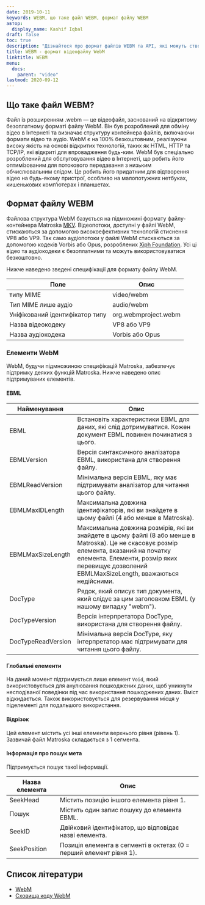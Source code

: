 ```yaml
---
date: 2019-10-11
keywords: WEBM, що таке файл WEBM, формат файлу WEBM
автор:
  display_name: Kashif Iqbal
draft: false
toc: true
description: "Дізнайтеся про формат файлів WEBM та API, які можуть створювати та відкривати файли WEBM."
title: WEBM - формат відеофайлу WebM
linktitle: WEBM
menu:
  docs:
    parent: "video"
lastmod: 2020-09-12
---
```


## Що таке файл WEBM?

Файл із розширенням .webm — це відеофайл, заснований на відкритому безоплатному форматі файлу WebM. Він був розроблений для обміну відео в Інтернеті та визначає структуру контейнера файлів, включаючи формати відео та аудіо. WebM є на 100% безкоштовним, реалізуючи високу якість на основі відкритих технологій, таких як HTML, HTTP та TCP/IP, які відкриті для впровадження будь-ким. WebM був спеціально розроблений для обслуговування відео в Інтернеті, що робить його оптимізованим для потокового передавання з низьким обчислювальним слідом. Це робить його придатним для відтворення відео на будь-якому пристрої, особливо на малопотужних нетбуках, кишенькових комп’ютерах і планшетах.

## Формат файлу WEBM

Файлова структура WebM базується на підмножині формату файлу-контейнера Matroska [MKV](/uk/video/mkv/). Відеопотоки, доступні у файлі WebM, стискаються за допомогою високоефективних технологій стиснення VP8 або VP9. Так само аудіопотоки у файлі WebM стискаються за допомогою кодеків Vorbis або Opus, розроблених [Xiph Foundation](https://www.xiph.org/). Усі ці відео та аудіокодеки є безоплатними та можуть використовуватися безкоштовно.

Нижче наведено зведені специфікації для формату файлу WebM.

|Поле|Опис|
---|---|
|типу MIME |video/webm|
|Тип MIME лише аудіо |audio/webm|
|Уніфікований ідентифікатор типу| org.webmproject.webm|
|Назва відеокодеку| VP8 або VP9|
|Назва аудіокодека| Vorbis або Opus|

### Елементи WebM

WebM, будучи підмножиною специфікацій Matroska, забезпечує підтримку деяких функцій Matroska. Нижче наведено опис підтримуваних елементів.

#### EBML

|Найменування |Опис|
---|---|
|EBML|Встановіть характеристики EBML для даних, які слід дотримуватися. Кожен документ EBML повинен починатися з цього.|
|EBMLVersion |Версія синтаксичного аналізатора EBML, використана для створення файлу.|
|EBMLReadVersion|Мінімальна версія EBML, яку має підтримувати аналізатор для читання цього файлу.|
|EBMLMaxIDLength |Максимальна довжина ідентифікаторів, які ви знайдете в цьому файлі (4 або менше в Matroska).|
|EBMLMaxSizeLength|Максимальна довжина розмірів, які ви знайдете в цьому файлі (8 або менше в Matroska). Це не скасовує розмір елемента, вказаний на початку елемента. Елементи, розмір яких перевищує дозволений EBMLMaxSizeLength, вважаються недійсними.|
|DocType|Рядок, який описує тип документа, який слідує за цим заголовком EBML (у нашому випадку "webm").|
|DocTypeVersion|Версія інтерпретатора DocType, використана для створення файлу.|
|DocTypeReadVersion|Мінімальна версія DocType, яку інтерпретатор має підтримувати для читання цього файлу.|

#### Глобальні елементи

На даний момент підтримується лише елемент `Void`, який використовується для анулювання пошкоджених даних, щоб уникнути несподіваної поведінки під час використання пошкоджених даних. Вміст відкидається. Також використовується для резервування місця у піделементі для подальшого використання.

#### Відрізок
Цей елемент містить усі інші елементи верхнього рівня (рівень 1). Зазвичай файл Matroska складається з 1 сегмента.

#### Інформація про пошук мета

Підтримується пошук такої інформації.

|Назва елемента |Опис|
---|---|
|SeekHead |Містить позицію іншого елемента рівня 1.|
|Пошук |Містить один запис пошуку до елемента EBML.|
|SeekID |Двійковий ідентифікатор, що відповідає назві елемента.|
|SeekPosition |Позиція елемента в сегменті в октетах (0 = перший елемент рівня 1).|

## Список літератури

* [WebM](https://www.webmproject.org/)
* [Сховища коду WebM](https://www.webmproject.org/code/#webp-repositories)

